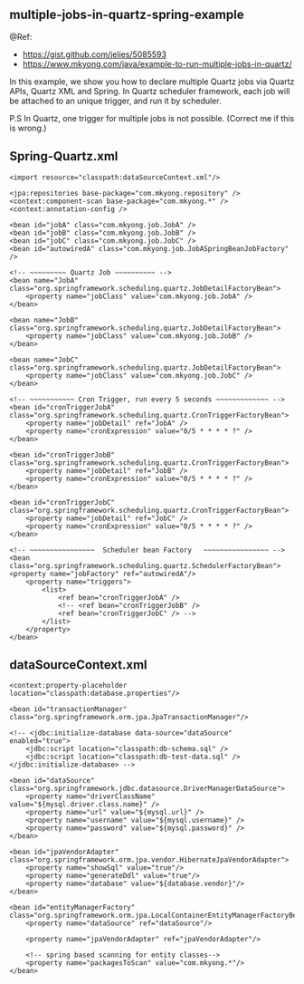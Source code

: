 multiple-jobs-in-quartz-spring-example
---------------------------------------
@Ref: 
- https://gist.github.com/jelies/5085593
- https://www.mkyong.com/java/example-to-run-multiple-jobs-in-quartz/


In this example, we show you how to declare multiple Quartz jobs via Quartz APIs, Quartz XML and Spring. In Quartz scheduler framework, each job will be attached to an unique trigger, and run it by scheduler.

P.S In Quartz, one trigger for multiple jobs is not possible. (Correct me if this is wrong.)

Spring-Quartz.xml
------------------
<beans xmlns="http://www.springframework.org/schema/beans"
	xmlns:xsi="http://www.w3.org/2001/XMLSchema-instance"
	xmlns:jpa="http://www.springframework.org/schema/data/jpa"
	xmlns:repository="http://www.springframework.org/schema/data/repository"
	xmlns:context="http://www.springframework.org/schema/context"
	xsi:schemaLocation="http://www.springframework.org/schema/beans http://www.springframework.org/schema/beans/spring-beans.xsd
		http://www.springframework.org/schema/context http://www.springframework.org/schema/context/spring-context.xsd
		http://www.springframework.org/schema/data/jpa http://www.springframework.org/schema/data/jpa/spring-jpa.xsd
		http://www.springframework.org/schema/data/repository http://www.springframework.org/schema/data/repository/spring-repository.xsd">

	<import resource="classpath:dataSourceContext.xml"/>
	
	<jpa:repositories base-package="com.mkyong.repository" />
	<context:component-scan base-package="com.mkyong.*" />
	<context:annotation-config />

	<bean id="jobA" class="com.mkyong.job.JobA" />
	<bean id="jobB" class="com.mkyong.job.JobB" />
	<bean id="jobC" class="com.mkyong.job.JobC" />
	<bean id="autowiredA" class="com.mkyong.job.JobASpringBeanJobFactory" />

	<!-- ~~~~~~~~~ Quartz Job ~~~~~~~~~~ -->
	<bean name="JobA" class="org.springframework.scheduling.quartz.JobDetailFactoryBean">
		<property name="jobClass" value="com.mkyong.job.JobA" />
	</bean>

	<bean name="JobB" class="org.springframework.scheduling.quartz.JobDetailFactoryBean">
		<property name="jobClass" value="com.mkyong.job.JobB" />
	</bean>
	
	<bean name="JobC" class="org.springframework.scheduling.quartz.JobDetailFactoryBean">
		<property name="jobClass" value="com.mkyong.job.JobC" />
	</bean>
	
	<!-- ~~~~~~~~~~~ Cron Trigger, run every 5 seconds ~~~~~~~~~~~~~ -->
	<bean id="cronTriggerJobA" class="org.springframework.scheduling.quartz.CronTriggerFactoryBean">
		<property name="jobDetail" ref="JobA" />
		<property name="cronExpression" value="0/5 * * * * ?" />
	</bean>
	
	<bean id="cronTriggerJobB" class="org.springframework.scheduling.quartz.CronTriggerFactoryBean">
		<property name="jobDetail" ref="JobB" />
		<property name="cronExpression" value="0/5 * * * * ?" />
	</bean>
	
	<bean id="cronTriggerJobC" class="org.springframework.scheduling.quartz.CronTriggerFactoryBean">
		<property name="jobDetail" ref="JobC" />
		<property name="cronExpression" value="0/5 * * * * ?" />
	</bean>

	<!-- ~~~~~~~~~~~~~~~~  Scheduler bean Factory   ~~~~~~~~~~~~~~~~ -->
	<bean class="org.springframework.scheduling.quartz.SchedulerFactoryBean">
	<property name="jobFactory" ref="autowiredA"/> 
		<property name="triggers">
			<list>
				<ref bean="cronTriggerJobA" />
				<!-- <ref bean="cronTriggerJobB" />
				<ref bean="cronTriggerJobC" /> -->
			</list>
		</property>
	</bean>
</beans>

dataSourceContext.xml
-----------------------
<?xml version="1.0" encoding="UTF-8"?>

<beans xmlns="http://www.springframework.org/schema/beans"
	xmlns:xsi="http://www.w3.org/2001/XMLSchema-instance" xmlns:jdbc="http://www.springframework.org/schema/jdbc"
	xmlns:context="http://www.springframework.org/schema/context"
	xsi:schemaLocation="
        http://www.springframework.org/schema/beans http://www.springframework.org/schema/beans/spring-beans.xsd
        http://www.springframework.org/schema/context http://www.springframework.org/schema/context/spring-context.xsd
        http://camel.apache.org/schema/spring http://camel.apache.org/schema/spring/camel-spring.xsd
        http://www.springframework.org/schema/jdbc http://www.springframework.org/schema/jdbc/spring-jdbc.xsd">
        
    <context:property-placeholder location="classpath:database.properties"/>
    
    <bean id="transactionManager" class="org.springframework.orm.jpa.JpaTransactionManager"/>
    
	<!-- <jdbc:initialize-database data-source="dataSource" enabled="true">
		<jdbc:script location="classpath:db-schema.sql" />
		<jdbc:script location="classpath:db-test-data.sql" />
	</jdbc:initialize-database> -->
	
	<bean id="dataSource" class="org.springframework.jdbc.datasource.DriverManagerDataSource">
		<property name="driverClassName" value="${mysql.driver.class.name}" />
		<property name="url" value="${mysql.url}" />
		<property name="username" value="${mysql.username}" />
		<property name="password" value="${mysql.password}" />
	</bean>
	
	<bean id="jpaVendorAdapter" class="org.springframework.orm.jpa.vendor.HibernateJpaVendorAdapter">
        <property name="showSql" value="true"/>
        <property name="generateDdl" value="true"/>
        <property name="database" value="${database.vendor}"/>
    </bean>
    
    <bean id="entityManagerFactory" class="org.springframework.orm.jpa.LocalContainerEntityManagerFactoryBean">
        <property name="dataSource" ref="dataSource"/>
        
        <property name="jpaVendorAdapter" ref="jpaVendorAdapter"/>
        
        <!-- spring based scanning for entity classes-->
        <property name="packagesToScan" value="com.mkyong.*"/>
    </bean>

</beans>


